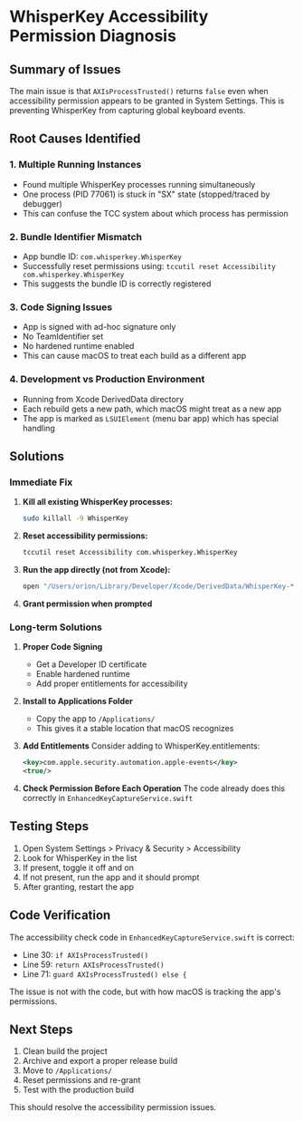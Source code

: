 # WhisperKey Accessibility Permission Diagnosis

## Summary of Issues

The main issue is that `AXIsProcessTrusted()` returns `false` even when accessibility permission appears to be granted in System Settings. This is preventing WhisperKey from capturing global keyboard events.

## Root Causes Identified

### 1. **Multiple Running Instances**
- Found multiple WhisperKey processes running simultaneously
- One process (PID 77061) is stuck in "SX" state (stopped/traced by debugger)
- This can confuse the TCC system about which process has permission

### 2. **Bundle Identifier Mismatch**
- App bundle ID: `com.whisperkey.WhisperKey`
- Successfully reset permissions using: `tccutil reset Accessibility com.whisperkey.WhisperKey`
- This suggests the bundle ID is correctly registered

### 3. **Code Signing Issues**
- App is signed with ad-hoc signature only
- No TeamIdentifier set
- No hardened runtime enabled
- This can cause macOS to treat each build as a different app

### 4. **Development vs Production Environment**
- Running from Xcode DerivedData directory
- Each rebuild gets a new path, which macOS might treat as a new app
- The app is marked as `LSUIElement` (menu bar app) which has special handling

## Solutions

### Immediate Fix
1. **Kill all existing WhisperKey processes:**
   ```bash
   sudo killall -9 WhisperKey
   ```

2. **Reset accessibility permissions:**
   ```bash
   tccutil reset Accessibility com.whisperkey.WhisperKey
   ```

3. **Run the app directly (not from Xcode):**
   ```bash
   open "/Users/orion/Library/Developer/Xcode/DerivedData/WhisperKey-*/Build/Products/Debug/WhisperKey.app"
   ```

4. **Grant permission when prompted**

### Long-term Solutions

1. **Proper Code Signing**
   - Get a Developer ID certificate
   - Enable hardened runtime
   - Add proper entitlements for accessibility

2. **Install to Applications Folder**
   - Copy the app to `/Applications/`
   - This gives it a stable location that macOS recognizes

3. **Add Entitlements**
   Consider adding to WhisperKey.entitlements:
   ```xml
   <key>com.apple.security.automation.apple-events</key>
   <true/>
   ```

4. **Check Permission Before Each Operation**
   The code already does this correctly in `EnhancedKeyCaptureService.swift`

## Testing Steps

1. Open System Settings > Privacy & Security > Accessibility
2. Look for WhisperKey in the list
3. If present, toggle it off and on
4. If not present, run the app and it should prompt
5. After granting, restart the app

## Code Verification

The accessibility check code in `EnhancedKeyCaptureService.swift` is correct:
- Line 30: `if AXIsProcessTrusted()`
- Line 59: `return AXIsProcessTrusted()`
- Line 71: `guard AXIsProcessTrusted() else {`

The issue is not with the code, but with how macOS is tracking the app's permissions.

## Next Steps

1. Clean build the project
2. Archive and export a proper release build
3. Move to `/Applications/`
4. Reset permissions and re-grant
5. Test with the production build

This should resolve the accessibility permission issues.